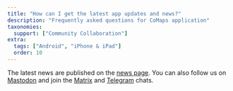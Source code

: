 ```yaml
---
title: "How can I get the latest app updates and news?"
description: "Frequently asked questions for CoMaps application"
taxonomies:
  support: ["Community Collaboration"]
extra:
  tags: ["Android", "iPhone & iPad"]
  order: 10
---
```


The latest news are published on the [news page](/news). You can also follow us on [Mastodon](https://floss.social/@CoMaps) and join the [Matrix](https://matrix.to/#/%23comaps:matrix.org) and [Telegram](https://t.me/ComapsApp) chats.
